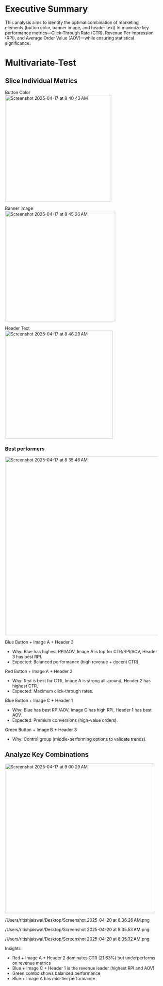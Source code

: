 
# Executive Summary

This analysis aims to identify the optimal combination of marketing elements (button color, banner image, and header text) to maximize key performance metrics—Click-Through Rate (CTR), Revenue Per Impression (RPI), and Average Order Value (AOV)—while ensuring statistical significance.



# Multivariate-Test



## Slice Individual Metrics

Button Color  
<img width="350" alt="Screenshot 2025-04-17 at 8 40 43 AM" src="https://github.com/user-attachments/assets/5cacae8a-5d0b-4c05-bd79-0eaca425d159" />

Banner Image  
<img width="363" alt="Screenshot 2025-04-17 at 8 45 26 AM" src="https://github.com/user-attachments/assets/7c5e14e0-99a8-4d93-ae8f-c7c8a2756fbd" />


Header Text  
<img width="355" alt="Screenshot 2025-04-17 at 8 46 29 AM" src="https://github.com/user-attachments/assets/faacb223-0967-49b6-a7ec-bb48b7a42fb5" />

### Best performers

<img width="587" alt="Screenshot 2025-04-17 at 8 35 46 AM" src="https://github.com/user-attachments/assets/cb98506b-6a6c-413c-a54d-d2be236c0a4b" />

Blue Button + Image A + Header 3
- Why: Blue has highest RPI/AOV, Image A is top for CTR/RPI/AOV, Header 3 has best RPI.
- Expected: Balanced performance (high revenue + decent CTR).

Red Button + Image A + Header 2
- Why: Red is best for CTR, Image A is strong all-around, Header 2 has highest CTR.
- Expected: Maximum click-through rates.

Blue Button + Image C + Header 1
- Why: Blue has best RPI/AOV, Image C has high RPI, Header 1 has best AOV.
- Expected: Premium conversions (high-value orders).

Green Button + Image B + Header 3
- Why: Control group (middle-performing options to validate trends).


## Analyze Key Combinations

<img width="492" alt="Screenshot 2025-04-17 at 9 00 29 AM" src="https://github.com/user-attachments/assets/d4dd3a62-608f-410a-97aa-a6c9ebbae5e6" />

/Users/ritishjaiswal/Desktop/Screenshot 2025-04-20 at 8.36.26 AM.png

/Users/ritishjaiswal/Desktop/Screenshot 2025-04-20 at 8.35.53 AM.png

/Users/ritishjaiswal/Desktop/Screenshot 2025-04-20 at 8.35.32 AM.png

Insights
- Red + Image A + Header 2 dominates CTR (21.63%) but underperforms on revenue metrics
- Blue + Image C + Header 1 is the revenue leader (highest RPI and AOV)
- Green combo shows balanced performance
- Blue + Image A has mid-tier performance





